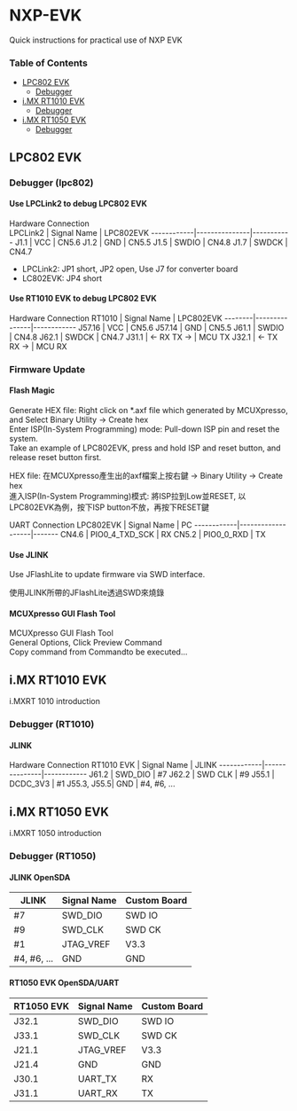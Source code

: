 # NXP-EVK
Quick instructions for practical use of NXP EVK

### Table of Contents
* [LPC802 EVK](#lpc802-evk)
    - [Debugger](#debugger-lpc802)
* [i.MX RT1010 EVK](#imx-rt1010-evk)
    - [Debugger](#debugger-rt1010)
* [i.MX RT1050 EVK](#imx-rt1050-evk)
    - [Debugger](#debugger-rt1050)

## LPC802 EVK
### Debugger (lpc802)
#### Use LPCLink2 to debug LPC802 EVK
Hardware Connection  
LPCLink2    | Signal Name   | LPC802EVK
------------|---------------|-----------
J1.1        | VCC           | CN5.6
J1.2        | GND           | CN5.5
J1.5        | SWDIO         | CN4.8
J1.7        | SWDCK         | CN4.7

* LPCLink2: JP1 short, JP2 open, Use J7 for converter board
* LC802EVK: JP4 short  

#### Use RT1010 EVK to debug LPC802 EVK
Hardware Connection
RT1010  | Signal Name   | LPC802EVK
--------|---------------|------------
J57.16  | VCC           | CN5.6
J57.14  | GND           | CN5.5
J61.1   | SWDIO         | CN4.8
J62.1   | SWDCK         | CN4.7
J31.1   | <- RX TX ->   | MCU TX
J32.1   | <- TX RX ->   | MCU RX

### Firmware Update
#### Flash Magic
Generate HEX file: Right click on *.axf file which generated by MCUXpresso, and Select Binary Utility -> Create hex  
Enter ISP(In-System Programming) mode: Pull-down ISP pin and reset the system.  
Take an example of LPC802EVK, press and hold ISP and reset button, and release reset button first.

HEX file: 在MCUXpresso產生出的axf檔案上按右鍵 -> Binary Utility -> Create hex  
進入ISP(In-System Programming)模式: 將ISP拉到Low並RESET, 以LPC802EVK為例，按下ISP button不放，再按下RESET鍵

UART Connection
LPC802EVK   | Signal Name       | PC
------------|-------------------|-------
CN4.6       | PIO0_4_TXD_SCK    | RX
CN5.2       | PIO0_0_RXD        | TX

#### Use JLINK
Use JFlashLite to update firmware via SWD interface.

使用JLINK所帶的JFlashLite透過SWD來燒錄
#### MCUXpresso GUI Flash Tool
MCUXpresso GUI Flash Tool  
General Options, Click Preview Command  
Copy command from Commandto be executed...  

## i.MX RT1010 EVK
i.MXRT 1010 introduction
### Debugger (RT1010)
#### JLINK
Hardware Connection
RT1010 EVK  | Signal Name   | JLINK
------------|---------------|------------
J61.2       | SWD_DIO       | #7
J62.2       | SWD CLK       | #9
J55.1       | DCDC_3V3      | #1
J55.3, J55.5| GND           | #4, #6, ...

## i.MX RT1050 EVK
i.MXRT 1050 introduction
### Debugger (RT1050)
#### JLINK OpenSDA
JLINK       | Signal Name   | Custom Board
------------|---------------|---------------
 #7         | SWD_DIO       | SWD IO
 #9         | SWD_CLK       | SWD CK
 #1         | JTAG_VREF     | V3.3
 #4, #6, ...| GND           | GND

#### RT1050 EVK OpenSDA/UART
RT1050 EVK  | Signal Name   | Custom Board
------------|---------------|---------------
J32.1       | SWD_DIO       | SWD IO
J33.1       | SWD_CLK       | SWD CK
J21.1       | JTAG_VREF     | V3.3
J21.4       | GND           | GND
J30.1       | UART_TX       | RX
J31.1       | UART_RX       | TX
